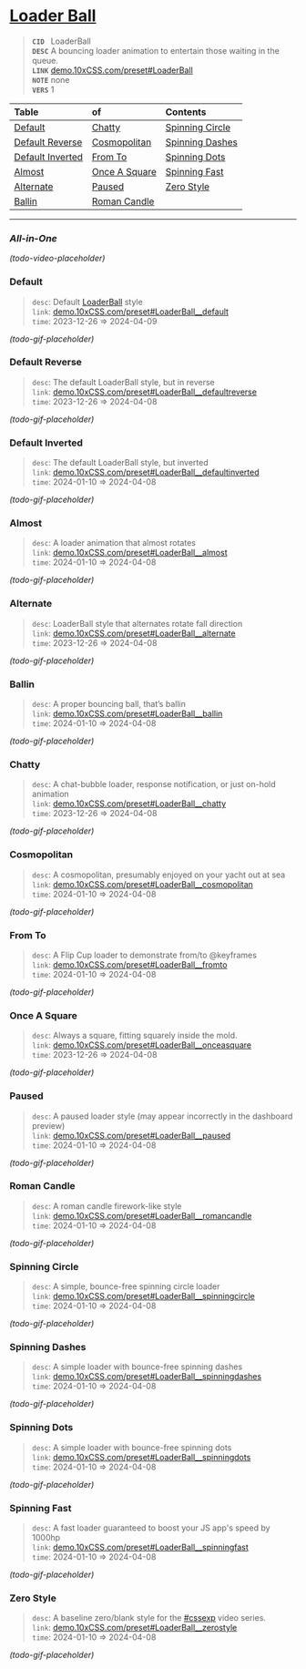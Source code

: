 
# [Loader Ball](https://demo.10xCSS.com/preset#LoaderBall)

> __`CID `__  LoaderBall <br/>
> __`DESC`__  A bouncing loader animation to entertain those waiting in the queue. <br/>
> __`LINK`__  [demo.10xCSS.com/preset#LoaderBall](https://demo.10xCSS.com/preset#LoaderBall) <br/>
> __`NOTE`__  none <br/>
> __`VERS`__  1 <br/>


|Table                                |of                                   |Contents                             |
|:------------------------------------|:------------------------------------|:------------------------------------|
|[Default](#default)                  |[Chatty](#chatty)                    |[Spinning Circle](#spinning-circle)  |
|[Default Reverse](#default-reverse)  |[Cosmopolitan](#cosmopolitan)        |[Spinning Dashes](#spinning-dashes)  |
|[Default Inverted](#default-inverted)|[From To](#from-to)                  |[Spinning Dots](#spinning-dots)      |
|[Almost](#almost)                    |[Once A Square](#once-a-square)      |[Spinning Fast](#spinning-fast)      |
|[Alternate](#alternate)              |[Paused](#paused)                    |[Zero Style](#zero-style)            |
|[Ballin](#ballin)                    |[Roman Candle](#roman-candle)        |                                     |
---

### _All-in-One_
_(todo-video-placeholder)_




### Default
> `desc`: Default [LoaderBall](https://10xCSS.com/dashboard/presets?cid=LoaderBall&uid=LoaderBall__default) style <br/>
> `link`: [demo.10xCSS.com/preset#LoaderBall__default](https://demo.10xCSS.com/dashboard/presets?cid=LoaderBall&uid=LoaderBall__default) <br/>
> `time`: 2023-12-26 ⇒ 2024-04-09 <br/>

_(todo-gif-placeholder)_


### Default Reverse
> `desc`: The default LoaderBall style, but in reverse <br/>
> `link`: [demo.10xCSS.com/preset#LoaderBall__defaultreverse](https://demo.10xCSS.com/dashboard/presets?cid=LoaderBall&uid=LoaderBall__defaultreverse) <br/>
> `time`: 2023-12-26 ⇒ 2024-04-08 <br/>

_(todo-gif-placeholder)_


### Default Inverted
> `desc`: The default LoaderBall style, but inverted <br/>
> `link`: [demo.10xCSS.com/preset#LoaderBall__defaultinverted](https://demo.10xCSS.com/dashboard/presets?cid=LoaderBall&uid=LoaderBall__defaultinverted) <br/>
> `time`: 2024-01-10 ⇒ 2024-04-08 <br/>

_(todo-gif-placeholder)_


### Almost
> `desc`: A loader animation that almost rotates <br/>
> `link`: [demo.10xCSS.com/preset#LoaderBall__almost](https://demo.10xCSS.com/dashboard/presets?cid=LoaderBall&uid=LoaderBall__almost) <br/>
> `time`: 2024-01-10 ⇒ 2024-04-08 <br/>

_(todo-gif-placeholder)_


### Alternate
> `desc`: LoaderBall style that alternates rotate fall direction <br/>
> `link`: [demo.10xCSS.com/preset#LoaderBall__alternate](https://demo.10xCSS.com/dashboard/presets?cid=LoaderBall&uid=LoaderBall__alternate) <br/>
> `time`: 2023-12-26 ⇒ 2024-04-08 <br/>

_(todo-gif-placeholder)_


### Ballin
> `desc`: A proper bouncing ball, that’s ballin <br/>
> `link`: [demo.10xCSS.com/preset#LoaderBall__ballin](https://demo.10xCSS.com/dashboard/presets?cid=LoaderBall&uid=LoaderBall__ballin) <br/>
> `time`: 2024-01-10 ⇒ 2024-04-08 <br/>

_(todo-gif-placeholder)_


### Chatty
> `desc`: A chat-bubble loader, response notification, or just on-hold animation <br/>
> `link`: [demo.10xCSS.com/preset#LoaderBall__chatty](https://demo.10xCSS.com/dashboard/presets?cid=LoaderBall&uid=LoaderBall__chatty) <br/>
> `time`: 2023-12-26 ⇒ 2024-04-08 <br/>

_(todo-gif-placeholder)_


### Cosmopolitan
> `desc`: A cosmopolitan, presumably enjoyed on your yacht out at sea <br/>
> `link`: [demo.10xCSS.com/preset#LoaderBall__cosmopolitan](https://demo.10xCSS.com/dashboard/presets?cid=LoaderBall&uid=LoaderBall__cosmopolitan) <br/>
> `time`: 2024-01-10 ⇒ 2024-04-08 <br/>

_(todo-gif-placeholder)_


### From To
> `desc`: A Flip Cup loader to demonstrate from/to @keyframes <br/>
> `link`: [demo.10xCSS.com/preset#LoaderBall__fromto](https://demo.10xCSS.com/dashboard/presets?cid=LoaderBall&uid=LoaderBall__fromto) <br/>
> `time`: 2024-01-10 ⇒ 2024-04-08 <br/>

_(todo-gif-placeholder)_


### Once A Square
> `desc`: Always a square, fitting squarely inside the mold. <br/>
> `link`: [demo.10xCSS.com/preset#LoaderBall__onceasquare](https://demo.10xCSS.com/dashboard/presets?cid=LoaderBall&uid=LoaderBall__onceasquare) <br/>
> `time`: 2023-12-26 ⇒ 2024-04-08 <br/>

_(todo-gif-placeholder)_


### Paused
> `desc`: A paused loader style (may appear incorrectly in the dashboard preview) <br/>
> `link`: [demo.10xCSS.com/preset#LoaderBall__paused](https://demo.10xCSS.com/dashboard/presets?cid=LoaderBall&uid=LoaderBall__paused) <br/>
> `time`: 2024-01-10 ⇒ 2024-04-08 <br/>

_(todo-gif-placeholder)_


### Roman Candle
> `desc`: A roman candle firework-like style <br/>
> `link`: [demo.10xCSS.com/preset#LoaderBall__romancandle](https://demo.10xCSS.com/dashboard/presets?cid=LoaderBall&uid=LoaderBall__romancandle) <br/>
> `time`: 2024-01-10 ⇒ 2024-04-08 <br/>

_(todo-gif-placeholder)_


### Spinning Circle
> `desc`: A simple, bounce-free spinning circle loader <br/>
> `link`: [demo.10xCSS.com/preset#LoaderBall__spinningcircle](https://demo.10xCSS.com/dashboard/presets?cid=LoaderBall&uid=LoaderBall__spinningcircle) <br/>
> `time`: 2024-01-10 ⇒ 2024-04-08 <br/>

_(todo-gif-placeholder)_


### Spinning Dashes
> `desc`: A simple loader with bounce-free spinning dashes <br/>
> `link`: [demo.10xCSS.com/preset#LoaderBall__spinningdashes](https://demo.10xCSS.com/dashboard/presets?cid=LoaderBall&uid=LoaderBall__spinningdashes) <br/>
> `time`: 2024-01-10 ⇒ 2024-04-08 <br/>

_(todo-gif-placeholder)_


### Spinning Dots
> `desc`: A simple loader with bounce-free spinning dots <br/>
> `link`: [demo.10xCSS.com/preset#LoaderBall__spinningdots](https://demo.10xCSS.com/dashboard/presets?cid=LoaderBall&uid=LoaderBall__spinningdots) <br/>
> `time`: 2024-01-10 ⇒ 2024-04-08 <br/>

_(todo-gif-placeholder)_


### Spinning Fast
> `desc`: A fast loader guaranteed to boost your JS app's speed by 1000hp <br/>
> `link`: [demo.10xCSS.com/preset#LoaderBall__spinningfast](https://demo.10xCSS.com/dashboard/presets?cid=LoaderBall&uid=LoaderBall__spinningfast) <br/>
> `time`: 2024-01-10 ⇒ 2024-04-08 <br/>

_(todo-gif-placeholder)_


### Zero Style
> `desc`: A baseline zero/blank style for the [#cssexp](https://www.youtube.com/playlist?list=PLjzn_iVJxcJgGSQSA5uhD3PCHObCQLOpG) video series. <br/>
> `link`: [demo.10xCSS.com/preset#LoaderBall__zerostyle](https://demo.10xCSS.com/dashboard/presets?cid=LoaderBall&uid=LoaderBall__zerostyle) <br/>
> `time`: 2024-01-10 ⇒ 2024-04-08 <br/>

_(todo-gif-placeholder)_